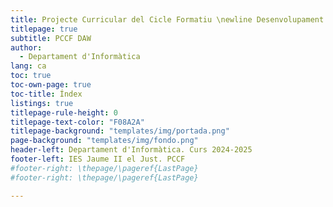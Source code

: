```yaml
---
title: Projecte Curricular del Cicle Formatiu \newline Desenvolupament d'Aplicacions Web
titlepage: true
subtitle: PCCF DAW
author:
  - Departament d'Informàtica
lang: ca
toc: true
toc-own-page: true
toc-title: Índex
listings: true
titlepage-rule-height: 0
titlepage-text-color: "F08A2A"
titlepage-background: "templates/img/portada.png"
page-background: "templates/img/fondo.png"
header-left: Departament d'Informàtica. Curs 2024-2025
footer-left: IES Jaume II el Just. PCCF
#footer-right: \thepage/\pageref{LastPage}
#footer-right: \thepage/\pageref{LastPage}

---
```

